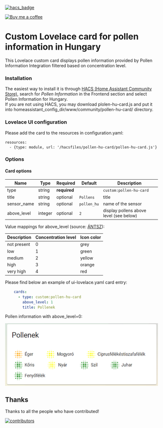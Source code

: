 [![hacs_badge](https://img.shields.io/badge/HACS-Default-orange.svg)](https://github.com/custom-components/hacs)

<p><a href="https://www.buymeacoffee.com/6rF5cQl" rel="nofollow" target="_blank"><img src="https://camo.githubusercontent.com/c070316e7fb193354999ef4c93df4bd8e21522fa/68747470733a2f2f696d672e736869656c64732e696f2f7374617469632f76312e7376673f6c6162656c3d4275792532306d6525323061253230636f66666565266d6573736167653d25463025394625413525413826636f6c6f723d626c61636b266c6f676f3d6275792532306d6525323061253230636f66666565266c6f676f436f6c6f723d7768697465266c6162656c436f6c6f723d366634653337" alt="Buy me a coffee" data-canonical-src="https://img.shields.io/static/v1.svg?label=Buy%20me%20a%20coffee&amp;message=%F0%9F%A5%A8&amp;color=black&amp;logo=buy%20me%20a%20coffee&amp;logoColor=white&amp;labelColor=b0c4de" style="max-width:100%;"></a>
</p>

# Custom Lovelace card for pollen information in Hungary

This Lovelace custom card displays pollen information provided by Pollen Information Integration filtered based on concentration level.

### Installation

The easiest way to install it is through [HACS (Home Assistant Community Store)](https://github.com/hacs/frontend),
search for *Pollen Information* in the Frontend section and select Pollen Information for Hungary.<br />
If you are not using HACS, you may download plolen-hu-card.js and put it into
homeassistant_config_dir/www/community/pollen-hu-card/ directory.<br />

### Lovelace UI configuration

Please add the card to the resources in configuration.yaml:

```
resources:
  - {type: module, url: '/hacsfiles/pollen-hu-card/pollen-hu-card.js'}
```

### Options

#### Card options

| Name             | Type         | Required     | Default                 | Description                         |
| ---------------- | ------------ | ------------ | ----------------------- | ----------------------------------- |
| type             | string       | **required** |                         | `custom:pollen-hu-card`             |
| title            | string       | optional     | `Pollens`               | title                               |
| sensor_name      | string       | optional     | `pollen_hu`             | name of the sensor                  |
| above_level      | integer      | optional     | `2`                     | display pollens above level (see below) |

Value mappings for above_level (source: [ÁNTSZ](https://efop180.antsz.hu/polleninformaciok/)):

| Description | Concentration level | Icon color |
| ----------- | ------------------- | ---------- |
| not present | 0                   | grey       |
| low         | 1                   | green      |
| medium      | 2                   | yellow     |
| high        | 3                   | orange     |
| very high   | 4                   | red        |

Please find below an example of ui-lovelace.yaml card entry:

```yaml
    cards:
      - type: custom:pollen-hu-card
        above_level: 1
        title: Pollenek
```
Pollen information with above_level=0:

![Pollen above_level](https://raw.githubusercontent.com/amaximus/pollen-hu-card/main/pollen0.png)


## Thanks

Thanks to all the people who have contributed!

[![contributors](https://contributors-img.web.app/image?repo=amaximus/pollen-hu-card)](https://github.com/amaximus/pollen-hu-card/graphs/contributors)

